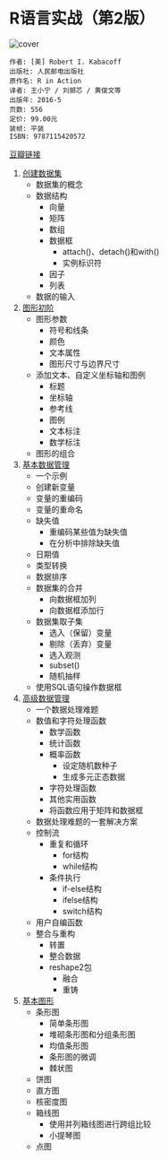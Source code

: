 # R语言实战（第2版）
![cover](https://img3.doubanio.com/lpic/s28685245.jpg)

    作者: [美] Robert I. Kabacoff 
    出版社: 人民邮电出版社
    原作名: R in Action
    译者: 王小宁 / 刘撷芯 / 黄俊文等 
    出版年: 2016-5
    页数: 556
    定价: 99.00元
    装帧: 平装
    ISBN: 9787115420572

[豆瓣链接](https://book.douban.com/subject/26785199/)

1. [创建数据集][1]
    - 数据集的概念
    - 数据结构
        - 向量
        - 矩阵
        - 数组
        - 数据框
            - attach()、detach()和with()
            - 实例标识符
        - 因子
        - 列表
    - 数据的输入
1. [图形初阶][2]
    - 图形参数
        - 符号和线条
        - 颜色
        - 文本属性
        - 图形尺寸与边界尺寸
    - 添加文本、自定义坐标轴和图例
        - 标题
        - 坐标轴
        - 参考线
        - 图例
        - 文本标注
        - 数学标注
    - 图形的组合
1. [基本数据管理][3]
    - 一个示例
    - 创建新变量
    - 变量的重编码
    - 变量的重命名
    - 缺失值
        - 重编码某些值为缺失值
        - 在分析中排除缺失值
    - 日期值
    - 类型转换
    - 数据排序
    - 数据集的合并
        - 向数据框加列
        - 向数据框添加行
    - 数据集取子集
        - 选入（保留）变量
        - 剔除（丢弃）变量
        - 选入观测
        - subset()
        - 随机抽样
    - 使用SQL语句操作数据框
1. [高级数据管理][4]
    - 一个数据处理难题
    - 数值和字符处理函数
        - 数学函数
        - 统计函数
        - 概率函数
            - 设定随机数种子
            - 生成多元正态数据
        - 字符处理函数
        - 其他实用函数
        - 将函数应用于矩阵和数据框
    - 数据处理难题的一套解决方案
    - 控制流
        - 重复和循环
            - for结构
            - while结构
        - 条件执行
            - if-else结构
            - ifelse结构
            - switch结构
    - 用户自编函数
    - 整合与重构
        - 转置
        - 整合数据
        - reshape2包
            - 融合
            - 重铸
1. [基本图形][5]
    - 条形图
        - 简单条形图
        - 堆砌条形图和分组条形图
        - 均值条形图
        - 条形图的微调
        - 棘状图
    - 饼图
    - 直方图
    - 核密度图
    - 箱线图
        - 使用并列箱线图进行跨组比较
        - 小提琴图
    - 点图


[1]: create_dataset.ipynb
[2]: graph1.ipynb
[3]: data_management1.ipynb
[4]: data_management2.ipynb
[5]: graph2.ipynb
